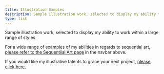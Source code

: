 ```yaml
---
title: Illustration Samples
description: Sample illustration work, selected to display my ability to work within a large range of styles.
type: list
---
```


Sample illustration work, selected to display my ability to work within a large range of styles.

For a wide range of examples of my abilities in regards to sequential art, [please refer to the Sequentiial Art page](/sequential) in the navbar above.

If you would like my illustrative talents to grace your next project, [please click here.](/contact)
